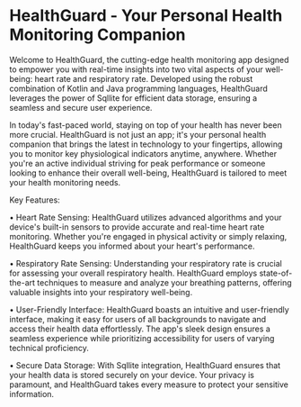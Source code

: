 # HealthGuard - Your Personal Health Monitoring Companion
Welcome to HealthGuard, the cutting-edge health monitoring app designed to empower you with real-time insights into two vital aspects of your well-being: heart rate and respiratory rate. Developed using the robust combination of Kotlin and Java programming languages, HealthGuard leverages the power of Sqllite for efficient data storage, ensuring a seamless and secure user experience.

In today's fast-paced world, staying on top of your health has never been more crucial. HealthGuard is not just an app; it's your personal health companion that brings the latest in technology to your fingertips, allowing you to monitor key physiological indicators anytime, anywhere. Whether you're an active individual striving for peak performance or someone looking to enhance their overall well-being, HealthGuard is tailored to meet your health monitoring needs.

Key Features:

• Heart Rate Sensing: HealthGuard utilizes advanced algorithms and your device's built-in sensors to provide accurate and real-time heart rate monitoring. Whether you're engaged in physical activity or simply relaxing, HealthGuard keeps you informed about your heart's performance.

• Respiratory Rate Sensing: Understanding your respiratory rate is crucial for assessing your overall respiratory health. HealthGuard employs state-of-the-art techniques to measure and analyze your breathing patterns, offering valuable insights into your respiratory well-being.

• User-Friendly Interface: HealthGuard boasts an intuitive and user-friendly interface, making it easy for users of all backgrounds to navigate and access their health data effortlessly. The app's sleek design ensures a seamless experience while prioritizing accessibility for users of varying technical proficiency.

• Secure Data Storage: With Sqllite integration, HealthGuard ensures that your health data is stored securely on your device. Your privacy is paramount, and HealthGuard takes every measure to protect your sensitive information.
